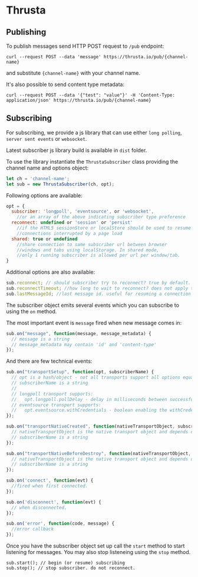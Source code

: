 # Thrusta

## Publishing

To publish messages send HTTP POST request to `/pub` endpoint:

`curl --request POST --data 'message' https://thrusta.io/pub/{channel-name}` 

and substitute `{channel-name}` with your channel name. 

It's also possible to send content type metadata:

`curl --request POST --data '{"test": "value"}' -H 'Content-Type: application/json' https://thrusta.io/pub/{channel-name}`  

## Subscribing

For subscribing, we provide a js library that can use either `long polling`, `server sent events` or `websocket`.

Latest subscriber js library build is available in `dist` folder.

To use the library instantiate the `ThrustaSubscriber` class providing the channel name and options object:

```javascript 
let ch = 'channel-name';
let sub = new ThrustaSubscriber(ch, opt);
```

Following options are available:

```javascript
opt = {
  subscriber: 'longpoll', 'eventsource', or 'websocket',
    //or an array of the above indicating subscriber type preference
  reconnect: undefined or 'session' or 'persist'
    //if the HTML5 sessionStore or localStore should be used to resume
    //connections interrupted by a page load
  shared: true or undefined
    //share connection to same subscriber url between browser
    //windows and tabs using localStorage. In shared mode,
    //only 1 running subscriber is allowed per url per window/tab.
}
```

Additional options are also available:

```javascript
sub.reconnect; // should subscriber try to reconnect? true by default.
sub.reconnectTimeout; //how long to wait to reconnect? does not apply to EventSource, which reconnects on its own.
sub.lastMessageId; //last message id. useful for resuming a connection without loss or repetition.
```

The subscriber object emits several events which you can subscribe to using the `on` method.  

The most important event is `message` fired when new message comes in:

```javascript
sub.on("message", function(message, message_metadata) {
  // message is a string
  // message_metadata may contain 'id' and 'content-type'
});
```

And there are few technical events:

```javascript
sub.on("transportSetup", function(opt, subscriberName) {
  // opt is a hash/object - not all transports support all options equally. Only longpoll supports arbitrary headers
  // subscriberName is a string
  //
  // longpoll transport supports:
  //   opt.longpoll.pollDelay - delay in milliseconds between successful requests
  // eventsource transport supports:
  //   opt.eventsource.withCredentials - boolean enabling the withCredentials CORS setting
});

sub.on("transportNativeCreated", function(nativeTransportObject, subscriberName) {
  // nativeTransportObject is the native transport object and depends on the subscriber type
  // subscriberName is a string
});

sub.on("transportNativeBeforeDestroy", function(nativeTransportObject, subscriberName) {
  // nativeTransportObject is the native transport object and depends on the subscriber type
  // subscriberName is a string
});

sub.on('connect', function(evt) {
  //fired when first connected.
});

sub.on('disconnect', function(evt) {
  // when disconnected.
});

sub.on('error', function(code, message) {
  //error callback
});
```

Once you have the subscriber object set up call the `start` method to start listening for messages.
You may also stop listeneing using the `stop` method. 

```
sub.start(); // begin (or resume) subscribing
sub.stop(); // stop subscriber. do not reconnect.
```